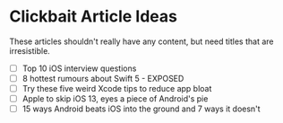 # Clickbait Article Ideas

These articles shouldn't really have any content, but need titles that are irresistible.

- [ ] Top 10 iOS interview questions
- [ ] 8 hottest rumours about Swift 5 - EXPOSED
- [ ] Try these five weird Xcode tips to reduce app bloat
- [ ] Apple to skip iOS 13, eyes a piece of Android's pie
- [ ] 15 ways Android beats iOS into the ground and 7 ways it doesn't
